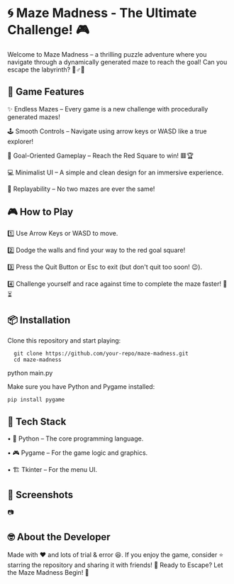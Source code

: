 # 🌀 Maze Madness - The Ultimate Challenge! 🎮

Welcome to Maze Madness – a thrilling puzzle adventure where you navigate through a dynamically generated maze to reach the goal! Can you escape the labyrinth? 🏃♂️💨
## 🚀 Game Features
✨ Endless Mazes – Every game is a new challenge with procedurally generated mazes!

🕹 Smooth Controls – Navigate using arrow keys or WASD like a true explorer!

🎯 Goal-Oriented Gameplay – Reach the Red Square to win! 🟥🏆

💻 Minimalist UI – A simple and clean design for an immersive experience.

🔄 Replayability – No two mazes are ever the same!

## 🎮 How to Play

1️⃣ Use Arrow Keys or WASD to move.

2️⃣ Dodge the walls and find your way to the red goal square!

3️⃣ Press the Quit Button or Esc to exit (but don't quit too soon! 😉).

4️⃣ Challenge yourself and race against time to complete the maze faster! 🏁⏳

## 📦 Installation

Clone this repository and start playing:

      git clone https://github.com/your-repo/maze-madness.git
      cd maze-madness
      
 python main.py
 
Make sure you have Python and Pygame installed:
  
    pip install pygame

## 🔧 Tech Stack

•	🐍 Python – The core programming language.

•	🎮 Pygame – For the game logic and graphics.

•	🏗 Tkinter – For the menu UI.

## 🎨 Screenshots

📷 

## 🤓 About the Developer

Made with ❤️ and lots of trial & error 😆. If you enjoy the game, consider ⭐ starring the repository and sharing it with friends!
🚀 Ready to Escape? Let the Maze Madness Begin! 🎲

